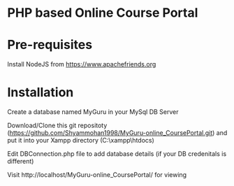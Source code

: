 # PHP based Online Course Portal
# Pre-requisites
Install NodeJS from https://www.apachefriends.org
# Installation
Create a database named MyGuru in your MySql DB Server

Download/Clone this git repositoty (https://github.com/Shyammohan1998/MyGuru-online_CoursePortal.git) and put it into your Xampp directory (C:\xampp\htdocs)

Edit DBConnection.php file to add database details (if your DB credenitals is different)

Visit http://localhost/MyGuru-online_CoursePortal/ for viewing
